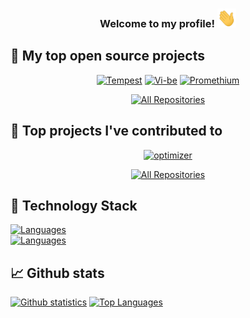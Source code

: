 <h3 align="center">
  Welcome to my profile!
  <img src="https://raw.githubusercontent.com/danielcshn/danielcshn/master/icons/wave.gif" width="30" height="30">
</h3>

## 📘 My top open source projects

<!-- Repo info cards - https://github.com/anuraghazra/github-readme-stats -->
<!-- Small repo cards (fork) - https://github.com/DenverCoder1/github-readme-stats -->
<div align="center">
  <a href="https://github.com/Amatsagu/Tempest"><img width="272" height="135" src="https://denvercoder1-github-readme-stats.vercel.app/api/pin/?username=Amatsagu&repo=Tempest&theme=react&bg_color=30363d&title_color=007bff&icon_color=F8D866&hide_border=true&show_icons=false" alt="Tempest"></a>
  <a href="https://github.com/Amatsagu/Vi-be"><img width="272" height="135" src="https://denvercoder1-github-readme-stats.vercel.app/api/pin/?username=Amatsagu&repo=Vi-be&hide_border=true&bg_color=30363d&title_color=007bff&icon_color=F8D866&theme=react&show_icons=false" alt="Vi-be"></a>
  <a href="https://github.com/Amatsagu/Promethium"><img width="272" height="135" src="https://denvercoder1-github-readme-stats.vercel.app/api/pin/?username=Amatsagu&repo=Promethium&hide_border=true&bg_color=30363d&title_color=007bff&icon_color=F8D866&theme=react&show_icons=false" alt="Promethium"></a>
  
  <a href="https://github.com/Amatsagu?tab=repositories&sort=stargazers"><img alt="All Repositories" title="All Repositories" src="https://custom-icon-badges.herokuapp.com/badge/-All%20Repos-2962FF?style=for-the-badge&logoColor=white&logo=repo"/></a>
</div>

## 📕 Top projects I've contributed to

<!-- Repo info cards - https://github.com/anuraghazra/github-readme-stats -->
<!-- Small repo cards (fork) - https://github.com/DenverCoder1/github-readme-stats -->
<div align="center">
  <a href="https://github.com/discordeno/discordeno"><img width="272" height="135" src="https://denvercoder1-github-readme-stats.vercel.app/api/pin/?username=discordeno&repo=discordeno&theme=react&bg_color=30363d&title_color=007bff&icon_color=F8D866&hide_border=true&show_icons=false" alt="optimizer"></a>
  
  <a href="https://github.com/Amatsagu?tab=repositories&q=&type=fork&language=&sort=stargazers"><img alt="All Repositories" title="All Repositories" src="https://custom-icon-badges.herokuapp.com/badge/-All%20Forks-2962FF?style=for-the-badge&logoColor=white&logo=fork"/></a>
</div>

## 👾 Technology Stack
[![Languages](https://skillicons.dev/icons?i=js,html,css,wasm,ts,go,md,regex)](https://skillicons.dev)
<br/>
[![Languages](https://skillicons.dev/icons?i=git,nodejs,deno,heroku,github,discord,cloudflare,nginx,netlify,mongodb,mysql,vscode)](https://skillicons.dev)

## 📈 Github stats
<a href="#">![Github statistics](https://github-readme-stats.vercel.app/api?username=Amatsagu&theme=blueberry&count_private=true&hide_border=true&line_height=20)</a>
<a href="#">![Top Languages](https://github-readme-stats.vercel.app/api/top-langs/?username=Amatsagu&layout=compact&theme=blueberry&count_private=true&hide_border=true)</a>
